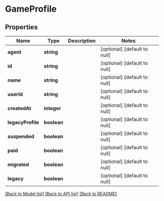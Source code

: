 # GameProfile

## Properties
Name | Type | Description | Notes
------------ | ------------- | ------------- | -------------
**agent** | **string** |  | [optional] [default to null]
**id** | **string** |  | [optional] [default to null]
**name** | **string** |  | [optional] [default to null]
**userId** | **string** |  | [optional] [default to null]
**createdAt** | **integer** |  | [optional] [default to null]
**legacyProfile** | **boolean** |  | [optional] [default to null]
**suspended** | **boolean** |  | [optional] [default to null]
**paid** | **boolean** |  | [optional] [default to null]
**migrated** | **boolean** |  | [optional] [default to null]
**legacy** | **boolean** |  | [optional] [default to null]

[[Back to Model list]](../README.md#documentation-for-models) [[Back to API list]](../README.md#documentation-for-api-endpoints) [[Back to README]](../README.md)


